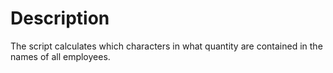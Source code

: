# Description
The script calculates which characters in what quantity are contained in the names of all employees.